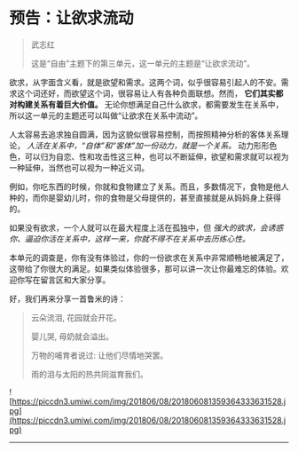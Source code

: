 # 预告：让欲求流动

> 武志红
> 
> 这是“自由”主题下的第三单元，这一单元的主题是“让欲求流动”。

欲求，从字面含义看，就是欲望和需求。这两个词，似乎很容易引起人的不安。需求这个词还好，而欲望这个词，很容易让人有各种负面联想。然而， **它们其实都对构建关系有着巨大价值。** 无论你想满足自己什么欲求，都需要发生在关系中，所以这一单元的主题还可以叫做“让欲求在关系中流动”。

人太容易去追求独自圆满，因为这貌似很容易控制，而按照精神分析的客体关系理论， *人活在关系中，“自体”和“客体”加一份动力，就是一个关系。* 动力形形色色，可以归为自恋、性和攻击性这三种，也可以不断延伸，欲望和需求就可以视为一种延伸，当然也可以视为一种近义词。

例如，你吃东西的时候，你就和食物建立了关系。而且，多数情况下，食物是他人种的，而你是婴幼儿时，你的食物是父母提供的，甚至直接就是从妈妈身上获得的。

如果没有欲求，一个人就可以在最大程度上活在孤独中，但 *强大的欲求，会诱惑你、逼迫你活在关系中，这样一来，你就不得不在关系中去历练心性。*

本单元的调查是，你有没有体验过，你的一份欲求在关系中非常顺畅地被满足了，这带给了你很大的满足。如果类似体验很多，那可以讲一次让你最难忘的体验。欢迎你写在留言区和大家分享。

好，我们再来分享一首鲁米的诗：

> 云朵流泪, 花园就会开花。 
> 
> 婴儿哭, 母奶就会溢出。
> 
> 万物的哺育者说过: 让他们尽情地哭罢。
> 
> 雨的泪与太阳的热共同滋育我们。

![https://piccdn3.umiwi.com/img/201806/08/201806081359364333631528.jpg](https://piccdn3.umiwi.com/img/201806/08/201806081359364333631528.jpg)

---
